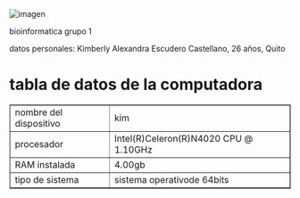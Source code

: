 <img src="https://upload.wikimedia.org/wikipedia/commons/thumb/8/82/Gnu-bash-logo.svg/2560px-Gnu-bash-logo.svg.png" alt="imagen">

bioinformatica grupo 1


datos personales: Kimberly Alexandra Escudero Castellano, 26 años, Quito


<h1> tabla de datos de la computadora</h1>
<table border="1">
  <tr>
      <td>nombre del dispositivo</td>
      <td>kim</td>
  </tr>
  <tr>
      <td>procesador</td>
      <td>Intel(R)Celeron(R)N4020 CPU @ 1.10GHz</td>
  </tr>
  <tr>
      <td>RAM instalada<!td>
      <td>4.00gb<!td>
  </tr>
  <tr>
      <td>tipo de sistema</td>
      <td>sistema operativode 64bits</td>
